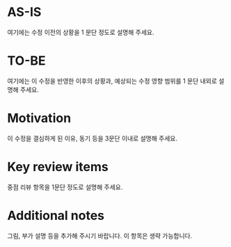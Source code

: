 # AS-IS
여기에는 수정 이전의 상황을 1 문단 정도로 설명해 주세요.

# TO-BE
여기에는 이 수정을 반영한 이후의 상황과, 예상되는 수정 영향 범위를 1 문단 내외로 설명해 주세요.

# Motivation
이 수정을 결심하게 된 이유, 동기 등을 3문단 이내로 설명해 주세요.

# Key review items
중점 리뷰 항목을 1문단 정도로 설명해 주세요.

# Additional notes
그림, 부가 설명 등을 추가해 주시기 바랍니다. 이 항목은 생략 가능합니다.
